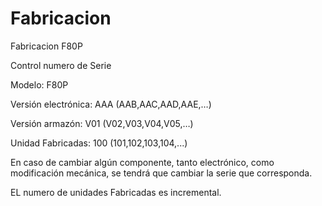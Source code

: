 # Fabricacion
Fabricacion F80P

Control numero de Serie

Modelo:                             F80P

Versión electrónica:       AAA (AAB,AAC,AAD,AAE,…)

Versión armazón:            V01 (V02,V03,V04,V05,…)

Unidad Fabricadas:         100 (101,102,103,104,...)

En caso de cambiar algún componente, tanto electrónico, como modificación mecánica, se tendrá que cambiar la serie que corresponda.

EL numero de unidades Fabricadas es incremental.

 
